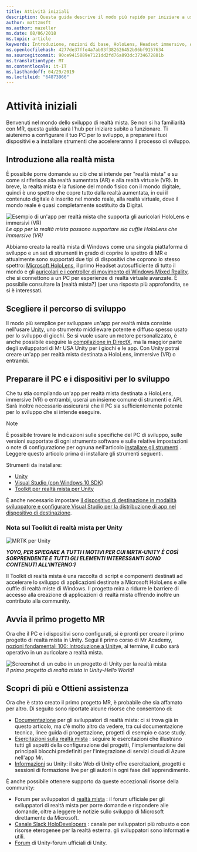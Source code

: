 ```yaml
---
title: Attività iniziali
description: Questa guida descrive il modo più rapido per iniziare a usare lo sviluppo di realtà miste.
author: mattzmsft
ms.author: mazeller
ms.date: 08/06/2018
ms.topic: article
keywords: Introduzione, nozioni di base, HoloLens, Headset immersivo, AR, VR, Unity, Visual Studio, avvio rapido, procedure
ms.openlocfilehash: 4277de37ffe4a7ab03f382626452b96bf9157634
ms.sourcegitcommit: 90ce9415889e7121dd2fd76a893dc3734672881b
ms.translationtype: MT
ms.contentlocale: it-IT
ms.lasthandoff: 04/29/2019
ms.locfileid: "64873966"
---
```

# <a name="get-started"></a>Attività iniziali

Benvenuti nel mondo dello sviluppo di realtà mista. Se non si ha familiarità con MR, questa guida sarà l'hub per iniziare subito a funzionare. Ti aiuteremo a configurare il tuo PC per lo sviluppo, a preparare i tuoi dispositivi e a installare strumenti che accelereranno il processo di sviluppo. 

## <a name="intro-to-mixed-reality"></a>Introduzione alla realtà mista

È possibile porre domande su ciò che si intende per "realtà mista" e su come si riferisce alla realtà aumentata (AR) e alla realtà virtuale (VR). In breve, la realtà mista è la fusione del mondo fisico con il mondo digitale, quindi è uno spettro che copre tutto dalla realtà aumentata, in cui il contenuto digitale è inserito nel mondo reale, alla realtà virtuale, dove il mondo reale è quasi completamente sostituito da Digital. 

![Esempio di un'app per realtà mista che supporta gli auricolari HoloLens e immersivi (VR)](images/mr-island.png)<br>
*Le app per la realtà mista possono supportare sia cuffie HoloLens che immersive (VR)*

Abbiamo creato la realtà mista di Windows come una singola piattaforma di sviluppo e un set di strumenti in grado di coprire lo spettro di MR e attualmente sono supportati due tipi di dispositivi che coprono lo stesso spettro: [Microsoft HoloLens](https://www.microsoft.com/hololens), il primo Headset autosufficiente di tutto il mondo e gli [auricolari e i controller di movimento di Windows Mixed Reality](https://www.microsoft.com/windows/windows-mixed-reality), che si connettono a un PC per esperienze di realtà virtuale avanzate. È possibile consultare la [realtà mista?] (per una risposta più approfondita, se si è interessati.

## <a name="choose-your-development-path"></a>Scegliere il percorso di sviluppo

Il modo più semplice per sviluppare un'app per realtà mista consiste nell'usare [Unity](https://unity3d.com), uno strumento middleware potente e diffuso spesso usato per lo sviluppo di giochi. Se si vuole usare un motore personalizzato, è anche possibile eseguire la [compilazione in DirectX](directx-development-overview.md), ma la maggior parte degli sviluppatori di Mr USA Unity per i giochi e le app. Con Unity potrai creare un'app per realtà mista destinata a HoloLens, immersive (VR) o entrambi.

## <a name="prepare-your-pc-and-devices-for-development"></a>Preparare il PC e i dispositivi per lo sviluppo

Che tu stia compilando un'app per realtà mista destinata a HoloLens, immersive (VR) o entrambi, userai un insieme comune di strumenti e API. Sarà inoltre necessario assicurarsi che il PC sia sufficientemente potente per lo sviluppo che si intende eseguire. 

>[!NOTE]
>È possibile trovare le indicazioni sulle specifiche del PC di sviluppo, sulle versioni supportate di ogni strumento software e sulle relative impostazioni o note di configurazione per ognuna nell'articolo [installare gli strumenti](install-the-tools.md) . Leggere questo articolo prima di installare gli strumenti seguenti.

Strumenti da installare:
* [Unity](https://store.unity.com/download)
* [Visual Studio (con Windows 10 SDK)](https://developer.microsoft.com/windows/downloads)
* [Toolkit per realtà mista per Unity](https://github.com/Microsoft/MixedRealityToolkit-Unity/blob/htk_release/GettingStarted.md)

È anche necessario impostare [il dispositivo di destinazione in modalità sviluppatore e configurare Visual Studio per la distribuzione di app nel dispositivo di destinazione](using-visual-studio.md).

### <a name="a-note-about-the-mixed-reality-toolkit-for-unity"></a>Nota sul Toolkit di realtà mista per Unity

![MRTK per Unity](images/mrtkandunity.png)<br>

***YOYO, PER SPIEGARE A TUTTI I MOTIVI PER CUI MRTK-UNITY È COSÌ SORPRENDENTE E TUTTI GLI ELEMENTI INTERESSANTI SONO CONTENUTI ALL'INTERNO:)***

Il Toolkit di realtà mista è una raccolta di script e componenti destinati ad accelerare lo sviluppo di applicazioni destinate a Microsoft HoloLens e alle cuffie di realtà miste di Windows. Il progetto mira a ridurre le barriere di accesso alla creazione di applicazioni di realtà mista offrendo inoltre un contributo alla community.

## <a name="start-your-first-mr-project"></a>Avvia il primo progetto MR

Ora che il PC e i dispositivi sono configurati, si è pronti per creare il primo progetto di realtà mista in Unity. Segui il primo corso di Mr Academy, [nozioni fondamentali 100: Introduzione a Unity](holograms-100.md)e, al termine, il cubo sarà operativo in un auricolare a realtà mista.

![Screenshot di un cubo in un progetto di Unity per la realtà mista](images/mr-cube.PNG)<br>
*Il primo progetto di realtà mista in Unity-Hello World!*

## <a name="learn-more-and-get-help"></a>Scopri di più e Ottieni assistenza

Ora che è stato creato il primo progetto MR, è probabile che sia affamato per altro. Di seguito sono riportate alcune risorse che consentono di:
* [Documentazione](mixed-reality.md) per gli sviluppatori di realtà mista: ci si trova già in questo articolo, ma c'è molto altro da vedere, tra cui documentazione tecnica, linee guida di progettazione, progetti di esempio e case study.
* [Esercitazioni sulla realtà mista](tutorials.md) : seguire le esercitazioni che illustrano tutti gli aspetti della configurazione dei progetti, l'implementazione dei principali blocchi predefiniti per l'integrazione di servizi cloud di Azure nell'app Mr.
* [Informazioni](https://unity3d.com/learn) su Unity: il sito Web di Unity offre esercitazioni, progetti e sessioni di formazione live per gli autori in ogni fase dell'apprendimento.

È anche possibile ottenere supporto da queste eccezionali risorse della community:
* Forum per sviluppatori di [realtà mista](https://forums.hololens.com/) : il forum ufficiale per gli sviluppatori di realtà mista per porre domande e rispondere alle domande, oltre a leggere le notizie sullo sviluppo di Microsoft direttamente da Microsoft.
* [Canale Slack HoloDevelopers](https://holodevelopersslack.azurewebsites.net/) : canale per sviluppatori più robusto e con risorse eterogenee per la realtà esterna. gli sviluppatori sono informati e utili.
* [Forum](https://forum.unity3d.com/) di Unity-forum ufficiali di Unity.
